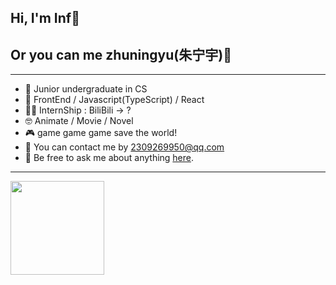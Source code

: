## Hi, I'm Inf👋

## Or you can me zhuningyu(朱宁宇)🙌

---

- 🫨 Junior undergraduate in CS
- 👏 FrontEnd / Javascript(TypeScript) / React
- 🧑‍💻 InternShip : BiliBili -> ?
- 🤓 Animate / Movie / Novel
- 🎮 game game game save the world!
- 🙌 You can contact me by 2309269950@qq.com
- 💬 Be free to ask me about anything [here](https://github.com/HIM198/HIM198/issues).

---

<img height="150px" src="https://github-readme-stats.vercel.app/api/top-langs/?username=zhuningyu3&layout=compact&hide_title=true&show_icons=trueline_height=21" />
